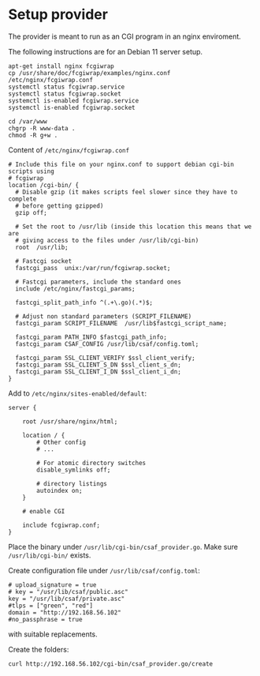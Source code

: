 # Setup provider

The provider is meant to run as an CGI program in an nginx enviroment.

The following instructions are for an Debian 11 server setup.

```(shell)
apt-get install nginx fcgiwrap
cp /usr/share/doc/fcgiwrap/examples/nginx.conf /etc/nginx/fcgiwrap.conf
systemctl status fcgiwrap.service
systemctl status fcgiwrap.socket
systemctl is-enabled fcgiwrap.service
systemctl is-enabled fcgiwrap.socket
```

```(shell)
cd /var/www
chgrp -R www-data .
chmod -R g+w .
```

Content of `/etc/nginx/fcgiwrap.conf`

```
# Include this file on your nginx.conf to support debian cgi-bin scripts using
# fcgiwrap
location /cgi-bin/ {
  # Disable gzip (it makes scripts feel slower since they have to complete
  # before getting gzipped)
  gzip off;

  # Set the root to /usr/lib (inside this location this means that we are
  # giving access to the files under /usr/lib/cgi-bin)
  root  /usr/lib;

  # Fastcgi socket
  fastcgi_pass  unix:/var/run/fcgiwrap.socket;

  # Fastcgi parameters, include the standard ones
  include /etc/nginx/fastcgi_params;

  fastcgi_split_path_info ^(.+\.go)(.*)$;

  # Adjust non standard parameters (SCRIPT_FILENAME)
  fastcgi_param SCRIPT_FILENAME  /usr/lib$fastcgi_script_name;

  fastcgi_param PATH_INFO $fastcgi_path_info;
  fastcgi_param CSAF_CONFIG /usr/lib/csaf/config.toml;

  fastcgi_param SSL_CLIENT_VERIFY $ssl_client_verify;
  fastcgi_param SSL_CLIENT_S_DN $ssl_client_s_dn;
  fastcgi_param SSL_CLIENT_I_DN $ssl_client_i_dn;
}
```

Add to `/etc/nginx/sites-enabled/default`:

```
server {

    root /usr/share/nginx/html;

    location / {
        # Other config
        # ... 

        # For atomic directory switches
        disable_symlinks off;

        # directory listings
        autoindex on;
    }

    # enable CGI

    include fcgiwrap.conf;
}
```

Place the binary under `/usr/lib/cgi-bin/csaf_provider.go`.
Make sure `/usr/lib/cgi-bin/` exists.

Create configuration file under `/usr/lib/csaf/config.toml`:

```
# upload_signature = true
# key = "/usr/lib/csaf/public.asc"
key = "/usr/lib/csaf/private.asc"
#tlps = ["green", "red"]
domain = "http://192.168.56.102"
#no_passphrase = true
```

with suitable replacements.

Create the folders:
```(shell)
curl http://192.168.56.102/cgi-bin/csaf_provider.go/create
```
